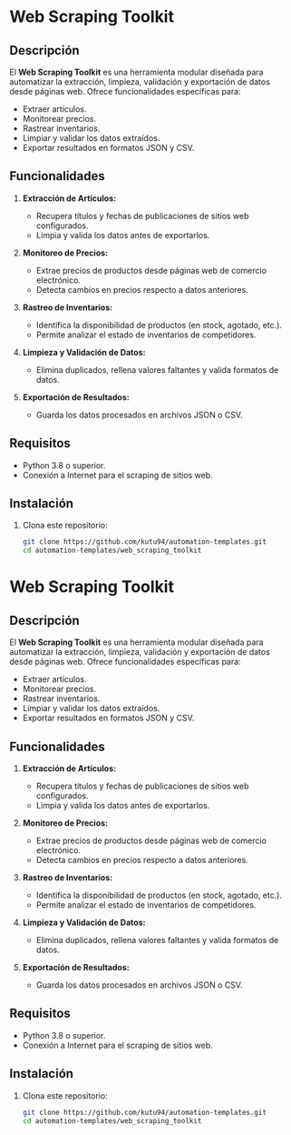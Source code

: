 # Web Scraping Toolkit

## Descripción
El **Web Scraping Toolkit** es una herramienta modular diseñada para automatizar la extracción, limpieza, validación y exportación de datos desde páginas web. Ofrece funcionalidades específicas para:
- Extraer artículos.
- Monitorear precios.
- Rastrear inventarios.
- Limpiar y validar los datos extraídos.
- Exportar resultados en formatos JSON y CSV.

## Funcionalidades
1. **Extracción de Artículos:**
   - Recupera títulos y fechas de publicaciones de sitios web configurados.
   - Limpia y valida los datos antes de exportarlos.

2. **Monitoreo de Precios:**
   - Extrae precios de productos desde páginas web de comercio electrónico.
   - Detecta cambios en precios respecto a datos anteriores.

3. **Rastreo de Inventarios:**
   - Identifica la disponibilidad de productos (en stock, agotado, etc.).
   - Permite analizar el estado de inventarios de competidores.

4. **Limpieza y Validación de Datos:**
   - Elimina duplicados, rellena valores faltantes y valida formatos de datos.

5. **Exportación de Resultados:**
   - Guarda los datos procesados en archivos JSON o CSV.

## Requisitos
- Python 3.8 o superior.
- Conexión a Internet para el scraping de sitios web.

## Instalación
1. Clona este repositorio:
   ```bash
   git clone https://github.com/kutu94/automation-templates.git
   cd automation-templates/web_scraping_toolkit
# Web Scraping Toolkit

## Descripción
El **Web Scraping Toolkit** es una herramienta modular diseñada para automatizar la extracción, limpieza, validación y exportación de datos desde páginas web. Ofrece funcionalidades específicas para:
- Extraer artículos.
- Monitorear precios.
- Rastrear inventarios.
- Limpiar y validar los datos extraídos.
- Exportar resultados en formatos JSON y CSV.

## Funcionalidades
1. **Extracción de Artículos:**
   - Recupera títulos y fechas de publicaciones de sitios web configurados.
   - Limpia y valida los datos antes de exportarlos.

2. **Monitoreo de Precios:**
   - Extrae precios de productos desde páginas web de comercio electrónico.
   - Detecta cambios en precios respecto a datos anteriores.

3. **Rastreo de Inventarios:**
   - Identifica la disponibilidad de productos (en stock, agotado, etc.).
   - Permite analizar el estado de inventarios de competidores.

4. **Limpieza y Validación de Datos:**
   - Elimina duplicados, rellena valores faltantes y valida formatos de datos.

5. **Exportación de Resultados:**
   - Guarda los datos procesados en archivos JSON o CSV.

## Requisitos
- Python 3.8 o superior.
- Conexión a Internet para el scraping de sitios web.

## Instalación
1. Clona este repositorio:
   ```bash
   git clone https://github.com/kutu94/automation-templates.git
   cd automation-templates/web_scraping_toolkit
